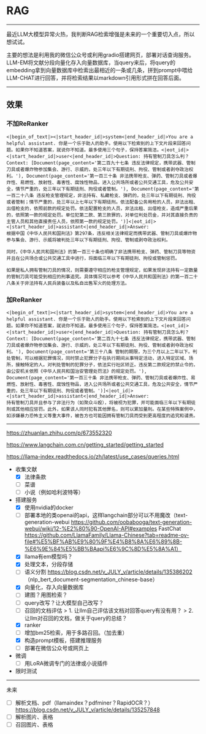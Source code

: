 # RAG

------------------------------
最近LLM大模型异常火热，我判断RAG检索增强是未来的一个重要切入点，所以想试试。

主要的想法是利用我的微信公众号或利用gradio搭建网页，部署对话查询服务。LLM-EM将文献分段向量化存入向量数据库，当query来后，将query的embedding拿到向量数据库中检索出最相近的一条或几条，拼到prompt中喂给LLM-CHAT进行回答，并将检索结果以markdown引用形式拼在回答后面。

------------------------------

## 效果
### 不加ReRanker
```shell
<|begin_of_text|><|start_header_id|>system<|end_header_id|>You are a helpful assistant. 你是一个乐于助人的助手。使用以下检索到的上下文片段来回答问题。如果你不知道答案，就说你不知道。最多使用三个句子，保持答案简洁。<|eot_id|>
<|start_header_id|>user<|end_header_id|>Question: 持有管制刀具怎么判？
Context: [Document(page_content='第二百九十七条 违反法律规定，携带武器、管制刀具或者爆炸物参加集会、游行、示威的，处三年以下有期徒刑、拘役、管制或者剥夺政治权利。'), Document(page_content='第一百三十条 非法携带枪支、弹药、管制刀具或者爆炸性、易燃性、放射性、毒害性、腐蚀性物品，进入公共场所或者公共交通工具，危及公共安全，情节严重的，处三年以下有期徒刑、拘役或者管制。'), Document(page_content='第一百二十八条 违反枪支管理规定，非法持有、私藏枪支、弹药的，处三年以下有期徒刑、拘役或者管制；情节严重的，处三年以上七年以下有期徒刑。依法配备公务用枪的人员，非法出租、出借枪支的，依照前款的规定处罚。依法配置枪支的人员，非法出租、出借枪支，造成严重后果的，依照第一款的规定处罚。单位犯第二款、第三款罪的，对单位判处罚金，并对其直接负责的主管人员和其他直接责任人员，依照第一款的规定处罚。')]<|eot_id|>
<|start_header_id|>assistant<|end_header_id|>Answer:
根据中国《中华人民共和国刑法》第297条，违反相关法律规定而携带武器、管制刀具或爆炸物参与集会、游行、示威将被判处三年以下有期徒刑、拘役、管制或剥夺政治权利。

同时，《中华人民共和国刑法》的第一百三十条也明确了非法携带枪支、弹药、管制刀具等物资并且在公共场合或公共交通工具中进行，将面临三年以下有期徒刑、拘役或管制惩罚。

如果是私人拥有管制刀具的情况，则需要遵守相应的枪支管理规定，如果发现非法持有一定数量的管制刀具可能受到相应的刑事追究。具体情况可以参考《中华人民共和国刑法》的第一百二十八条关于非法持有人民兵装备以及私自出售军火的处理方法。
```

### 加ReRanker
```shell
<|begin_of_text|><|start_header_id|>system<|end_header_id|>You are a helpful assistant. 你是一个乐于助人的助手。使用以下检索到的上下文片段来回答问题。如果你不知道答案，就说你不知道。最多使用三个句子，保持答案简洁。<|eot_id|>
<|start_header_id|>user<|end_header_id|>Question: 持有管制刀具怎么判？
Context: [Document(page_content='第二百九十七条 违反法律规定，携带武器、管制刀具或者爆炸物参加集会、游行、示威的，处三年以下有期徒刑、拘役、管制或者剥夺政治权利。'), Document(page_content='第三十八条 管制的期限，为三个月以上二年以下。判处管制，可以根据犯罪情况，同时禁止犯罪分子在执行期间从事特定活动，进入特定区域、场所，接触特定的人。对判处管制的犯罪分子，依法实行社区矫正。违反第二款规定的禁止令的，由公安机关依照《中华人民共和国治安管理处罚法》的规定处罚。'), Document(page_content='第一百三十条 非法携带枪支、弹药、管制刀具或者爆炸性、易燃性、放射性、毒害性、腐蚀性物品，进入公共场所或者公共交通工具，危及公共安全，情节严重的，处三年以下有期徒刑、拘役或者管制。')]<|eot_id|>
<|start_header_id|>assistant<|end_header_id|>Answer:
持有管制刀具并且参与了非法行为（如聚众斗殴），将被视为犯罪，并可能面临三年以下有期徒刑或其他相应惩罚。此外，如果该人同时犯有其他罪名，则可以累加量刑。在某些特殊案例中，如涉嫌暴力恐怖主义等重大事件，被告方也可能因拥有管制刀具而受到更高程度的追究和谴责。
```

------------------------------

https://zhuanlan.zhihu.com/p/673552320

https://www.langchain.com.cn/getting_started/getting_started

https://llama-index.readthedocs.io/zh/latest/use_cases/queries.html

* 收集文献
    - [x] 法律条款
    - [ ] 菜谱
    - [ ] 小说（例如哈利波特等）
* 搭建服务
    - [x] 使用nvidia的docker
    - [ ] 部署本地的类openai的api，这样langchain部分可以不用魔改（text-generation-webui https://github.com/oobabooga/text-generation-webui/wiki/12-%E2%80%90-OpenAI-API#examples  FastChat https://github.com/LlamaFamily/Llama-Chinese?tab=readme-ov-file#%E5%BF%AB%E9%80%9F%E4%B8%8A%E6%89%8B-%E6%9E%84%E5%BB%BAapi%E6%9C%8D%E5%8A%A1）
    - [x] llama有em模型吗？
    - [x] 处理文本，分段存储
    - [ ] 语义分割 <https://blog.csdn.net/v_JULY_v/article/details/135386202> （nlp_bert_document-segmentation_chinese-base）
    - [x] 向量化，存入向量数据库
    - [ ] 建图？用图检索？
    - [ ] query改写？让大模型自己改写？
    - [ ] 召回的文档评估
              > 1. 让llm自己评估该文档对回答query有没有用？
              > 2. 让llm对召回的文档，做关于query的总结？
    - [x] ranker
    - [ ] 增加bm25检索，用于多路召回。（加去重）
    - [x] 构造prompt模板，搭建推理服务
    - [ ] 部署在微信公众号或网页上
* 微调
    - [ ] 用LoRA微调专门的法律或小说插件
* 限时测试

------------------------------

未来
- [ ] 解析文档、pdf（llamaindex？pdfminer？RapidOCR？） <https://blog.csdn.net/v_JULY_v/article/details/135257848>
- [ ] 解析图片、表格
- [ ] 召回图片、表格
